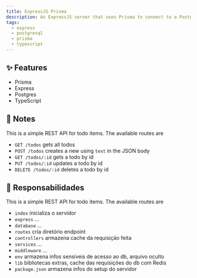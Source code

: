 ```yaml
---
title: ExpressJS Prisma
description: An ExpressJS server that uses Prisma to connect to a PostgreSQL database
tags:
  - express
  - postgresql
  - prisma
  - typescript
---
```


## ✨ Features

- Prisma
- Express
- Postgres
- TypeScript

## 📝 Notes

This is a simple REST API for todo items. The available routes are

- `GET /todos` gets all todos
- `POST /todos` creates a new using `text` in the JSON body
- `GET /todos/:id` gets a todo by id
- `PUT /todos/:id` updates a todo by id
- `DELETE /todos/:id` deletes a todo by id

## 📝 Responsabilidades

This is a simple REST API for todo items. The available routes are

- `index` inicializa o servidor
- `express` ...
- `database`  ...
- `routes` cria diretório endpoint
- `controllers` armazena cache da requisição feita
- `services` ...
- `middleware` ...
- `env` armazena infos sensíveis de acesso ao db, arquivo oculto
- `lib` bibliotecas extras, cache das requisições do db com Redis
- `package.json` armazena infos do setup do servidor